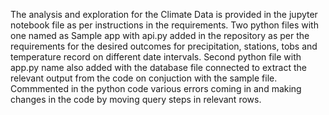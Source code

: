 The analysis and exploration for the Climate Data is provided in the jupyter notebook file as per instructions in the requirements.
Two python files with one named as Sample app with api.py added in the repository as per the requirements for the desired outcomes for precipitation, stations, tobs and temperature record on different date intervals.
Second python file with app.py name also added with the database file connected to extract the relevant output from the code on conjuction with the sample file.
Commmented in the python code various errors coming in and making changes in the code by moving query steps in relevant rows.
